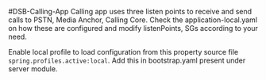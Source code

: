 #DSB-Calling-App
Calling app uses three listen points to receive and send calls to PSTN, Media Anchor, Calling Core.
Check the application-local.yaml on how these are configured and modify listenPoints, SGs according to your need. 

Enable local profile to load configuration from this property source file
`spring.profiles.active:local`. Add this in bootstrap.yaml present under server module.
